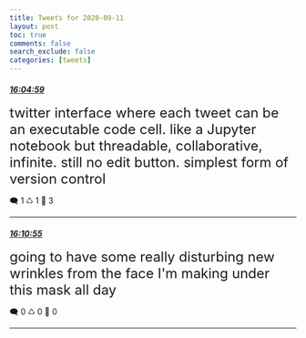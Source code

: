 ```yaml
---
title: Tweets for 2020-09-11
layout: post
toc: true
comments: false
search_exclude: false
categories: [tweets]
---
```



#### <a href = "https://twitter.com/deepfates/status/1304541476546732037">*16:04:59*</a>

<font size="5">twitter interface where each tweet can be an executable code cell. like a Jupyter notebook but threadable, collaborative, infinite.   still no edit button. simplest form of version control</font>



🗨️ 1 ♺ 1 🤍  3   

---
    
#### <a href = "https://twitter.com/deepfates/status/1304542967286300672">*16:10:55*</a>

<font size="5">going to have some really disturbing new wrinkles from the face I'm making under this mask all day</font>



🗨️ 0 ♺ 0 🤍  0   

---
    
            
